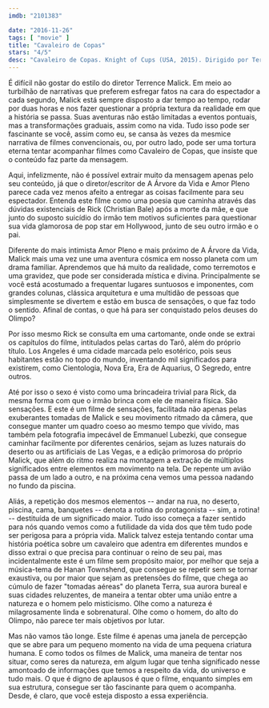 ```yaml
---
imdb: "2101383"

date: "2016-11-26"
tags: [ "movie" ]
title: "Cavaleiro de Copas"
stars: "4/5"
desc: "Cavaleiro de Copas. Knight of Cups (USA, 2015). Dirigido por Terrence Malick. Escrito por Terrence Malick. Com Christian Bale (Rick), Cate Blanchett (Nancy), Natalie Portman (Elizabeth), Brian Dennehy (Joseph), Antonio Banderas (Tonio), Freida Pinto (Helen), Wes Bentley (Barry), Isabel Lucas (Isabel), Teresa Palmer (Karen)."
---
```

É difícil não gostar do estilo do diretor Terrence Malick. Em meio ao turbilhão de narrativas que preferem esfregar fatos na cara do espectador a cada segundo, Malick está sempre disposto a dar tempo ao tempo, rodar por duas horas e nos fazer questionar a própria textura da realidade em que a história se passa. Suas aventuras não estão limitadas a eventos pontuais, mas a transformações graduais, assim como na vida. Tudo isso pode ser fascinante se você, assim como eu, se cansa às vezes da mesmice narrativa de filmes convencionais, ou, por outro lado, pode ser uma tortura eterna tentar acompanhar filmes como Cavaleiro de Copas, que insiste que o conteúdo faz parte da mensagem.

Aqui, infelizmente, não é possível extrair muito da mensagem apenas pelo seu conteúdo, já que o diretor/escritor de A Árvore da Vida e Amor Pleno parece cada vez menos afeito a entregar as coisas facilmente para seu espectador. Entenda este filme como uma poesia que caminha através das dúvidas existenciais de Rick (Christian Bale) após a morte da mãe, e que junto do suposto suicídio do irmão tem motivos suficientes para questionar sua vida glamorosa de pop star em Hollywood, junto de seu outro irmão e o pai.

Diferente do mais intimista Amor Pleno e mais próximo de A Árvore da Vida, Malick mais uma vez une uma aventura cósmica em nosso planeta com um drama familiar. Aprendemos que há muito da realidade, como terremotos e uma gravidez, que pode ser considerada mística e divina. Principalmente se você está acostumado a frequentar lugares suntuosos e imponentes, com grandes colunas, clássica arquitetura e uma multidão de pessoas que simplesmente se divertem e estão em busca de sensações, o que faz todo o sentido. Afinal de contas, o que há para ser conquistado pelos deuses do Olimpo?

Por isso mesmo Rick se consulta em uma cartomante, onde onde se extrai os capítulos do filme, intitulados pelas cartas do Tarô, além do próprio título. Los Angeles é uma cidade marcada pelo esotérico, pois seus habitantes estão no topo do mundo, inventando mil significados para existirem, como Cientologia, Nova Era, Era de Aquarius, O Segredo, entre outros.

Até por isso o sexo é visto como uma brincadeira trivial para Rick, da mesma forma com que o irmão brinca com ele de maneira física. São sensações. E este é um filme de sensações, facilitada não apenas pelas exuberantes tomadas de Malick e seu movimento ritmado da câmera, que consegue manter um quadro coeso ao mesmo tempo que vívido, mas também pela fotografia impecável de Emmanuel Lubezki, que consegue caminhar facilmente por diferentes cenários, sejam as luzes naturais do deserto ou as artificiais de Las Vegas, e a edição primorosa do próprio Malick, que além do ritmo realiza na montagem a extração de múltiplos significados entre elementos em movimento na tela. De repente um avião passa de um lado a outro, e na próxima cena vemos uma pessoa nadando no fundo da piscina.

Aliás, a repetição dos mesmos elementos -- andar na rua, no deserto, piscina, cama, banquetes -- denota a rotina do protagonista -- sim, a rotina! -- destituída de um significado maior. Tudo isso começa a fazer sentido para nós quando vemos como a futilidade da vida dos que têm tudo pode ser perigosa para a própria vida. Malick talvez esteja tentando contar uma história poética sobre um cavaleiro que adentra em diferentes mundos e disso extrai o que precisa para continuar o reino de seu pai, mas incidentalmente este é um filme sem propósito maior, por melhor que seja a música-tema de Hanan Townshend, que consegue se repetir sem se tornar exaustiva, ou por maior que sejam as pretensões do filme, que chega ao cúmulo de fazer "tomadas aéreas" do planeta Terra, sua aurora bureal e suas cidades reluzentes, de maneira a tentar obter uma união entre a natureza e o homem pelo misticismo. Olhe como a natureza é milagrosamente linda e sobrenatural. Olhe como o homem, do alto do Olimpo, não parece ter mais objetivos por lutar.

Mas não vamos tão longe. Este filme é apenas uma janela de percepção que se abre para um pequeno momento na vida de uma pequena criatura humana. E como todos os filmes de Malick, uma maneira de tentar nos situar, como seres da natureza, em algum lugar que tenha significado nesse amontoado de informações que temos a respeito da vida, do universo e tudo mais. O que é digno de aplausos é que o filme, enquanto simples em sua estrutura, consegue ser tão fascinante para quem o acompanha. Desde, é claro, que você esteja disposto a essa experiência.
